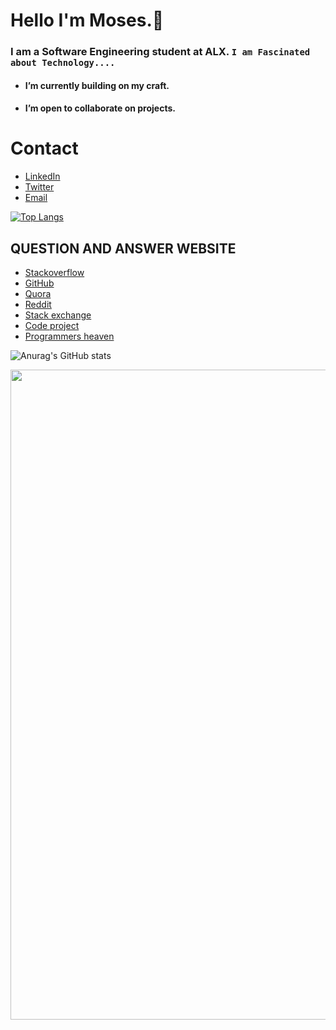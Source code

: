 # Hello I'm Moses.👋

### I am a Software Engineering student at ALX. `I am Fascinated about Technology....`

- ####  I’m currently building on my craft.
- #### I’m open to collaborate on projects.

# Contact 
* [LinkedIn](https://www.linkedin.com/in/moses-gitau-860292246)
* [Twitter](https://twitter.com/moses__kyle?t=4C9qT0T4RmJ3Mu6Bfk4BLQ&s=09)
* [Email](mailto:moseskyle2021@gmail.com)

[![Top Langs](https://github-readme-stats.vercel.app/api/top-langs/?username=mosekyle&layout=compact)](https://github.com/mosekyle/github-readme-stats)

## QUESTION AND ANSWER WEBSITE 
* [Stackoverflow](https://Stackoverflow.com/)
* [GitHub](https://github.com/)
* [Quora](https://quora.com/)
* [Reddit](https://reddit.com/)
* [Stack exchange](https://Stackexchange.com/)
* [Code project](https://codeproject.com/)
* [Programmers heaven](https://programmersheaven.com/)

![Anurag's GitHub stats](https://github-readme-stats.vercel.app/api?username=mosekyle&show_icons=true&theme=radical)

<img align='center' width='1040' src='https://www.google.com/url?sa=i&url=https%3A%2F%2Fwww.researchgate.net%2Ffigure%2FThe-keywords-of-the-software-engineering_fig2_342457338&psig=AOvVaw2XmquKE2z8u2o3zJI72Anq&ust=1685713956067000&source=images&cd=vfe&ved=2ahUKEwis7c_9m6L_AhXvS_EDHU8WCo4QjRx6BAgAEAw'>


